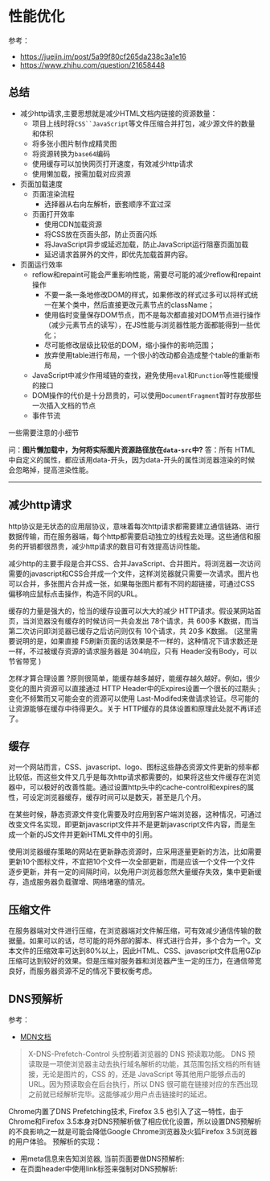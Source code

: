 性能优化
===

参考：
* https://juejin.im/post/5a99f80cf265da238c3a1e16
* https://www.zhihu.com/question/21658448

## 总结
* 减少http请求,主要思想就是减少HTML文档内链接的资源数量：
    * 项目上线时将`CSS``JavaScript`等文件压缩合并打包，减少源文件的数量和体积
    * 将多张小图片制作成精灵图
    * 将资源转换为`base64`编码
    * 使用缓存可以加快网页打开速度，有效减少http请求
    * 使用懒加载，按需加载对应资源
* 页面加载速度
    * 页面渲染流程
        * 选择器从右向左解析，嵌套顺序不宜过深
    * 页面打开效率 
        * 使用CDN加载资源
        * 将CSS放在页面头部，防止页面闪烁
        * 将JavaScript异步或延迟加载，防止JavaScript运行阻塞页面加载
        * 延迟请求首屏外的文件，即优先加载首屏内容。
* 页面运行效率
    * reflow和repaint可能会严重影响性能，需要尽可能的减少reflow和repaint操作
        * 不要一条一条地修改DOM的样式，如果修改的样式过多可以将样式统一在某个类中，然后直接更改元素节点的className；
        * 使用临时变量保存DOM节点，而不是每次都直接对DOM节点进行操作（减少元素节点的读写），在JS性能与浏览器性能方面都能得到一些优化；
        * 尽可能修改层级比较低的DOM，缩小操作的影响范围；
        * 放弃使用table进行布局，一个很小的改动都会造成整个table的重新布局
    * JavaScript中减少作用域链的查找，避免使用`eval`和`Function`等性能缓慢的接口
    * DOM操作的代价是十分昂贵的，可以使用`DocumentFragment`暂时存放那些一次插入文档的节点
    * 事件节流


一些需要注意的小细节

问：**图片懒加载中，为何将实际图片资源路径放在`data-src`中?**
答：所有 HTML 中自定义的属性，都应该用data-开头，因为data-开头的属性浏览器渲染的时候会忽略掉，提高渲染性能。


----------------------

## 减少http请求
http协议是无状态的应用层协议，意味着每次http请求都需要建立通信链路、进行数据传输，而在服务器端，每个http都需要启动独立的线程去处理。这些通信和服务的开销都很昂贵，减少http请求的数目可有效提高访问性能。

减少http的主要手段是合并CSS、合并JavaScript、合并图片。将浏览器一次访问需要的javascript和CSS合并成一个文件，这样浏览器就只需要一次请求。图片也可以合并，多张图片合并成一张，如果每张图片都有不同的超链接，可通过CSS偏移响应鼠标点击操作，构造不同的URL。

缓存的力量是强大的，恰当的缓存设置可以大大的减少 HTTP请求。假设某网站首页，当浏览器没有缓存的时候访问一共会发出 78个请求，共 600多 K数据，而当第二次访问即浏览器已缓存之后访问则仅有 10个请求，共 20多 K数据。 (这里需要说明的是，如果直接 F5刷新页面的话效果是不一样的，这种情况下请求数还是一样，不过被缓存资源的请求服务器是 304响应，只有 Header没有Body，可以节省带宽 )

怎样才算合理设置 ?原则很简单，能缓存越多越好，能缓存越久越好。例如，很少变化的图片资源可以直接通过 HTTP Header中的Expires设置一个很长的过期头 ;变化不频繁而又可能会变的资源可以使用 Last-Modifed来做请求验证。尽可能的让资源能够在缓存中待得更久。关于 HTTP缓存的具体设置和原理此处就不再详述了。

## 缓存
对一个网站而言，CSS、javascript、logo、图标这些静态资源文件更新的频率都比较低，而这些文件又几乎是每次http请求都需要的，如果将这些文件缓存在浏览器中，可以极好的改善性能。通过设置http头中的cache-control和expires的属性，可设定浏览器缓存，缓存时间可以是数天，甚至是几个月。

在某些时候，静态资源文件变化需要及时应用到客户端浏览器，这种情况，可通过改变文件名实现，即更新javascript文件并不是更新javascript文件内容，而是生成一个新的JS文件并更新HTML文件中的引用。

使用浏览器缓存策略的网站在更新静态资源时，应采用逐量更新的方法，比如需要更新10个图标文件，不宜把10个文件一次全部更新，而是应该一个文件一个文件逐步更新，并有一定的间隔时间，以免用户浏览器忽然大量缓存失效，集中更新缓存，造成服务器负载骤增、网络堵塞的情况。


## 压缩文件
在服务器端对文件进行压缩，在浏览器端对文件解压缩，可有效减少通信传输的数据量。如果可以的话，尽可能的将外部的脚本、样式进行合并，多个合为一个。文本文件的压缩效率可达到80%以上，因此HTML、CSS、javascript文件启用GZip压缩可达到较好的效果。但是压缩对服务器和浏览器产生一定的压力，在通信带宽良好，而服务器资源不足的情况下要权衡考虑。

## DNS预解析
参考： 
* [MDN文档](https://developer.mozilla.org/zh-CN/docs/Controlling_DNS_prefetching)

> X-DNS-Prefetch-Control 头控制着浏览器的 DNS 预读取功能。 DNS 预读取是一项使浏览器主动去执行域名解析的功能，其范围包括文档的所有链接，无论是图片的，CSS 的，还是 JavaScript 等其他用户能够点击的 URL。因为预读取会在后台执行，所以 DNS 很可能在链接对应的东西出现之前就已经解析完毕。这能够减少用户点击链接时的延迟。

Chrome内置了DNS Prefetching技术, Firefox 3.5 也引入了这一特性，由于Chrome和Firefox 3.5本身对DNS预解析做了相应优化设置，所以设置DNS预解析的不良影响之一就是可能会降低Google Chrome浏览器及火狐Firefox 3.5浏览器的用户体验。
预解析的实现：
* 用meta信息来告知浏览器, 当前页面要做DNS预解析:<meta http-equiv="x-dns-prefetch-control" content="on" />
* 在页面header中使用link标签来强制对DNS预解析: <link rel="dns-prefetch" href="http://bdimg.share.baidu.com" />
